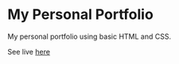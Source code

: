 # My Personal Portfolio

My personal portfolio using basic HTML and CSS.

See live [here](https://arjunkakkalasseri.com)
